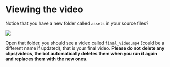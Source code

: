 # Viewing the video

Notice that you have a new folder called `assets` in your source files?

![](<.gitbook/assets/image (7).png>)

Open that folder, you should see a video called `final_video.mp4` (could be a different name if updated), that is your final video. **Please do not delete any clips/videos, the bot automatically deletes them when you run it again and replaces them with the new ones**.
